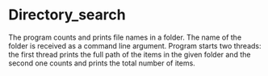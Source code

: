 # Directory_search

The program counts and prints file names in a folder. The name of the folder is received as a command line argument. Program starts two threads: the first thread prints the full path of the items in the given folder and the second one counts and prints the total number of items.
